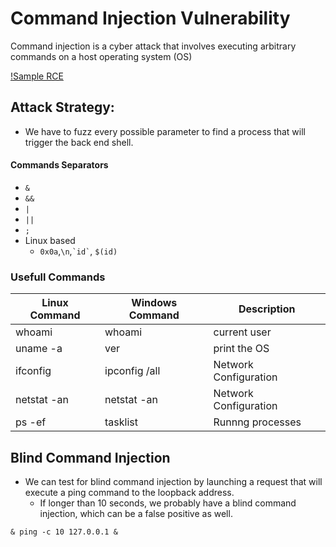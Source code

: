 # Command Injection Vulnerability

Command injection is a cyber attack that involves executing arbitrary commands on a host operating system (OS)

[!Sample RCE](https://farm1.staticflickr.com/882/41036646032_7fe328f7b2_b.jpg)

## Attack Strategy:

- We have to fuzz every possible parameter to find a process that will trigger the back end shell.

#### Commands Separators
- ```&```
- ```&&```
- ```|```
- ```||```
- ```;```
- Linux based
	- ```0x0a```,```\n```,``` `id` ```, ```$(id)```


### Usefull Commands
| Linux Command		| Windows Command		|Description		|
|----|-----|-------|
|whoami |whoami | current user|
|uname -a |ver  |print the OS|
|ifconfig |ipconfig /all |Network Configuration|
| netstat -an|netstat -an |Network Configuration|
|ps -ef|tasklist |Runnng processes |

## Blind Command Injection
- We can test for blind command injection by launching a request that will execute a
ping command to the loopback address.
	- If longer than 10 seconds, we probably have a blind command injection, which can be a false positive as well.

```& ping -c 10 127.0.0.1 &```